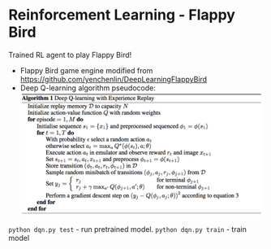 # Reinforcement Learning - Flappy Bird

Trained RL agent to play Flappy Bird!

- Flappy Bird game engine modified from https://github.com/yenchenlin/DeepLearningFlappyBird
- Deep Q-learning algorithm pseudocode:
  ![Deep Q-learning algorithm pseudocode](assets/deep_q_learning.png)

`python dqn.py test` - run pretrained model. `python dqn.py train` - train model
